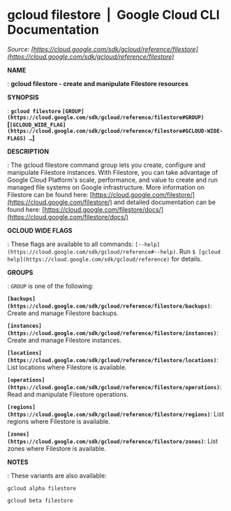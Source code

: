 # gcloud filestore  |  Google Cloud CLI Documentation

*Source: [https://cloud.google.com/sdk/gcloud/reference/filestore](https://cloud.google.com/sdk/gcloud/reference/filestore)*

**NAME**

: **gcloud filestore - create and manipulate Filestore resources**

**SYNOPSIS**

: **`gcloud filestore` `[GROUP](https://cloud.google.com/sdk/gcloud/reference/filestore#GROUP)` [`[GCLOUD_WIDE_FLAG](https://cloud.google.com/sdk/gcloud/reference/filestore#GCLOUD-WIDE-FLAGS) …`]**

**DESCRIPTION**

: The gcloud filestore command group lets you create, configure and manipulate
Filestore instances.
With Filestore, you can take advantage of Google Cloud Platform's scale,
performance, and value to create and run managed file systems on Google
infrastructure.
More information on Filestore can be found here: [https://cloud.google.com/filestore/](https://cloud.google.com/filestore/)
and detailed documentation can be found here: [https://cloud.google.com/filestore/docs/](https://cloud.google.com/filestore/docs/)

**GCLOUD WIDE FLAGS**

: These flags are available to all commands: `[--help](https://cloud.google.com/sdk/gcloud/reference#--help)`.
Run `$ [gcloud help](https://cloud.google.com/sdk/gcloud/reference)` for details.

**GROUPS**

: ``GROUP`` is one of the following:

**`[backups](https://cloud.google.com/sdk/gcloud/reference/filestore/backups)`**:
Create and manage Filestore backups.

**`[instances](https://cloud.google.com/sdk/gcloud/reference/filestore/instances)`**:
Create and manage Filestore instances.

**`[locations](https://cloud.google.com/sdk/gcloud/reference/filestore/locations)`**:
List locations where Filestore is available.

**`[operations](https://cloud.google.com/sdk/gcloud/reference/filestore/operations)`**:
Read and manipulate Filestore operations.

**`[regions](https://cloud.google.com/sdk/gcloud/reference/filestore/regions)`**:
List regions where Filestore is available.

**`[zones](https://cloud.google.com/sdk/gcloud/reference/filestore/zones)`**:
List zones where Filestore is available.

**NOTES**

: These variants are also available:

```
gcloud alpha filestore
```

```
gcloud beta filestore
```